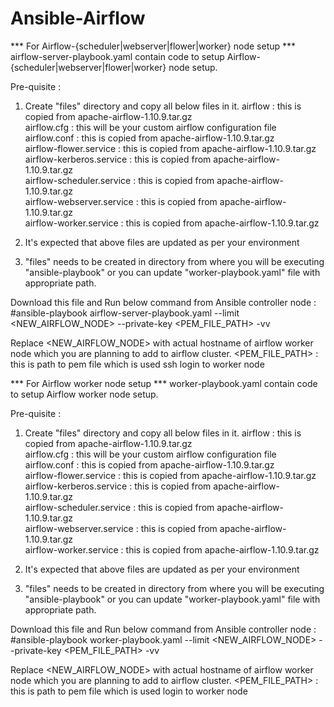 # Ansible-Airflow

*** For Airflow-{scheduler|webserver|flower|worker} node setup ***
airflow-server-playbook.yaml contain code to setup Airflow-{scheduler|webserver|flower|worker} node setup. 

Pre-quisite : 
   1) Create "files" directory and copy all below files in it.
            airflow   : this is copied from apache-airflow-1.10.9.tar.gz            
            airflow.cfg : this will be your custom airflow configuration file            
            airflow.conf : this is copied from apache-airflow-1.10.9.tar.gz            
            airflow-flower.service : this is copied from apache-airflow-1.10.9.tar.gz            
            airflow-kerberos.service : this is copied from apache-airflow-1.10.9.tar.gz            
            airflow-scheduler.service : this is copied from apache-airflow-1.10.9.tar.gz            
            airflow-webserver.service : this is copied from apache-airflow-1.10.9.tar.gz            
            airflow-worker.service : this is copied from apache-airflow-1.10.9.tar.gz
            
  2) It's expected that above files are updated as per your environment 
  3) "files" needs to be created in directory from where you will be executing "ansible-playbook" or you can update "worker-playbook.yaml" file with appropriate path. 
    

Download this file and Run below command from Ansible controller node : 
#ansible-playbook airflow-server-playbook.yaml   --limit <NEW_AIRFLOW_NODE> --private-key <PEM_FILE_PATH> -vv

Replace 
<NEW_AIRFLOW_NODE> with actual hostname of airflow worker node which you are planning to add to airflow cluster. 
<PEM_FILE_PATH> : this is path to pem file which is used ssh login to worker node 

*** For Airflow worker node setup ***
worker-playbook.yaml contain code to setup Airflow worker node setup. 

Pre-quisite : 
   1) Create "files" directory and copy all below files in it.
            airflow   : this is copied from apache-airflow-1.10.9.tar.gz            
            airflow.cfg : this will be your custom airflow configuration file            
            airflow.conf : this is copied from apache-airflow-1.10.9.tar.gz            
            airflow-flower.service : this is copied from apache-airflow-1.10.9.tar.gz            
            airflow-kerberos.service : this is copied from apache-airflow-1.10.9.tar.gz            
            airflow-scheduler.service : this is copied from apache-airflow-1.10.9.tar.gz            
            airflow-webserver.service : this is copied from apache-airflow-1.10.9.tar.gz            
            airflow-worker.service : this is copied from apache-airflow-1.10.9.tar.gz
            
  2) It's expected that above files are updated as per your environment 
  3) "files" needs to be created in directory from where you will be executing "ansible-playbook" or you can update "worker-playbook.yaml" file with appropriate path. 
    
    
Download this file and Run below command from Ansible controller node : 
#ansible-playbook worker-playbook.yaml   --limit <NEW_AIRFLOW_NODE> --private-key <PEM_FILE_PATH> -vv

Replace 
<NEW_AIRFLOW_NODE> with actual hostname of airflow worker node which you are planning to add to airflow cluster. 
<PEM_FILE_PATH> : this is path to pem file which is used login to worker node 

